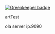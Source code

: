 
[![Greenkeeper badge](https://badges.greenkeeper.io/bueroalerta/artTest.svg)](https://greenkeeper.io/)

artTest

ola server ip:9090
